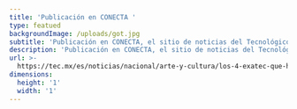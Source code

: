 ```yaml
---
title: 'Publicación en CONECTA '
type: featued
backgroundImage: /uploads/got.jpg
subtitle: 'Publicación en CONECTA, el sitio de noticias del Tecnológico de Monterrey.'
description: 'Publicación en CONECTA, el sitio de noticias del Tecnológico de Monterrey.'
url: >-
  https://tec.mx/es/noticias/nacional/arte-y-cultura/los-4-exatec-que-hicieron-magia-visual-en-game-thrones
dimensions:
  height: '1'
  width: '1'
---
```


